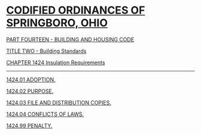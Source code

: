 [CODIFIED ORDINANCES OF SPRINGBORO, OHIO](index.html)
=====================================================

[PART FOURTEEN - BUILDING AND HOUSING CODE](561ca412.html)

[TITLE TWO - Building Standards](5638a412.html)

[CHAPTER 1424 Insulation Requirements](56d1a412.html)

* * * * *

[1424.01 ADOPTION.](56dda412.html)

[1424.02 PURPOSE.](56e1a412.html)

[1424.03 FILE AND DISTRIBUTION COPIES.](56e5a412.html)

[1424.04 CONFLICTS OF LAWS.](56e9a412.html)

[1424.99 PENALTY.](56f1a412.html)
